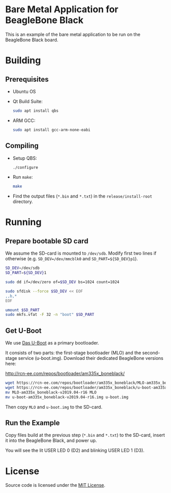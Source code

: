 # Bare Metal Application for BeagleBone Black

This is an example of the bare metal application to be run on the BeagleBone Black board.

# Building

## Prerequisites

* Ubuntu OS
* Qt Build Suite:

    ```bash
    sudo apt install qbs
    ```

* ARM GCC:

    ```bash
    sudo apt install gcc-arm-none-eabi
    ```

## Compiling

* Setup QBS:

    ```bash
    ./configure
    ```

* Run `make`:

    ```bash
    make
    ```

* Find the output files (`*.bin` and `*.txt`) in the `release/install-root` directory.

# Running

## Prepare bootable SD card

We assume the SD-card is mounted to `/dev/sdb`. Modify first two lines if otherwise (e.g. `SD_DEV=/dev/mmcblk0` and `SD_PART=${SD_DEV}p1`).

```bash
SD_DEV=/dev/sdb
SD_PART=${SD_DEV}1

sudo dd if=/dev/zero of=$SD_DEV bs=1024 count=1024

sudo sfdisk --force $SD_DEV << EOF
,,b,*
EOF

umount $SD_PART
sudo mkfs.vfat -F 32 -n "boot" $SD_PART
```

## Get U-Boot

We use [Das U-Boot](https://en.wikipedia.org/wiki/Das_U-Boot) as a primary bootloader.

It consists of two parts: the first-stage bootloader (MLO) and the second-stage service (u-boot.img). Download their dedicated BeagleBone versions here:

http://rcn-ee.com/repos/bootloader/am335x_boneblack/

```bash
wget https://rcn-ee.com/repos/bootloader/am335x_boneblack/MLO-am335x_boneblack-v2019.04-r16
wget https://rcn-ee.com/repos/bootloader/am335x_boneblack/u-boot-am335x_boneblack-v2019.04-r16.img
mv MLO-am335x_boneblack-v2019.04-r16 MLO
mv u-boot-am335x_boneblack-v2019.04-r16.img u-boot.img
```

Then copy `MLO` and `u-boot.img` to the SD-card.

## Run the Example

Copy files build at the previous step (`*.bin` and `*.txt`) to the SD-card, insert it into the BeagleBone Black, and power up.

You will see the lit USER LED 0 (D2) and blinking USER LED 1 (D3).

# License

Source code is licensed under the [MIT License](LICENSE).
